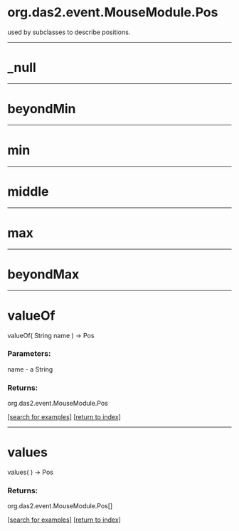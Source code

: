 # org.das2.event.MouseModule.Pos

used by subclasses to describe positions.

***
<a name="_null"></a>
# _null



***
<a name="beyondMin"></a>
# beyondMin



***
<a name="min"></a>
# min



***
<a name="middle"></a>
# middle



***
<a name="max"></a>
# max



***
<a name="beyondMax"></a>
# beyondMax



***
<a name="valueOf"></a>
# valueOf
valueOf( String name ) &rarr; Pos



### Parameters:
name - a String

### Returns:
org.das2.event.MouseModule.Pos


<a href="https://github.com/autoplot/dev/search?q=valueOf&unscoped_q=valueOf">[search for examples]</a>
<a href="https://github.com/autoplot/documentation/blob/master/javadoc/index-all.md">[return to index]</a>

***
<a name="values"></a>
# values
values(  ) &rarr; Pos



### Returns:
org.das2.event.MouseModule.Pos[]


<a href="https://github.com/autoplot/dev/search?q=values&unscoped_q=values">[search for examples]</a>
<a href="https://github.com/autoplot/documentation/blob/master/javadoc/index-all.md">[return to index]</a>

